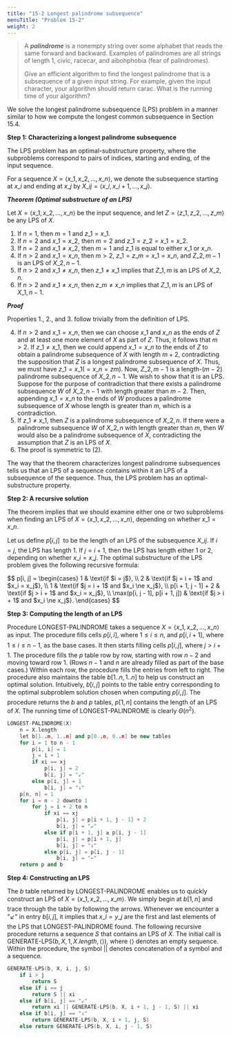 ```yaml
---
title: "15-2 Longest palindrome subsequence"
menuTitle: "Problem 15-2"
weight: 2
---
```


> A __*palindrome*__ is a nonempty string over some alphabet that reads the same forward and backward. Examples of palindromes are all strings of length $1$, $\text{civic}$, $\text{racecar}$, and $\text{aibohphobia}$ (fear of palindromes). 
>
> Give an efficient algorithm to find the longest palindrome that is a subsequence of a given input string. For example, given the input $\text{character}$, your algorithm should return $\text{carac}$. What is the running time of your algorithm?

We solve the longest palindrome subsequence ($\text{LPS}$) problem in a manner similar to how we compute the longest common subsequence in Section 15.4.

**Step 1: Characterizing a longest palindrome subsequence**

The $\text{LPS}$ problem has an optimal-substructure property, where the subproblems correspond to pairs of indices, starting and ending, of the input sequence.

For a sequence $X = \langle x\_1, x\_2, \ldots, x\_n\rangle$, we denote the subsequence starting at $x\_i$ and ending at $x\_j$ by $X\_{ij} = \langle x\_i, x\_{i + 1}, \ldots, x\_j \rangle$.

__*Theorem (Optimal substructure of an LPS)*__

Let $X = \langle x\_1, x\_2, \ldots, x\_n \rangle$ be the input sequence, and let $Z = \langle z\_1, z\_2, \ldots, z\_m \rangle$ be any $\text{LPS}$ of $X$.

1. If $n = 1$, then $m = 1$ and $z\_1 = x\_1$.
2. If $n = 2$ and $x\_1 = x\_2$, then $m = 2$ and $z\_1 = z\_2 = x\_1 = x\_2$.
3. If $n = 2$ and $x\_1 \ne x\_2$, then $m = 1$ and $z\_1$ is equal to either $x\_1$ or $x\_n$.
4. If $n > 2$ and $x\_1 = x\_n$, then $m > 2$, $z\_1 = z\_m = x\_1 = x\_n$, and $Z\_{2, m - 1}$ is an $\text{LPS}$ of $X\_{2, n - 1}$.
5. If $n > 2$ and $x\_1\ne x\_n$, then $z\_1 \ne x\_1$ implies that $Z\_{1, m}$ is an $\text{LPS}$ of $X\_{2, n}$.
6. If $n > 2$ and $x\_1\ne x\_n$, then $z\_m \ne x\_n$ implies that $Z\_{1, m}$ is an $\text{LPS}$ of $X\_{1, n - 1}$.

__*Proof*__ 

Properties 1., 2., and 3. follow trivially from the definition of $\text{LPS}$.

4. If $n > 2$ and $x\_1 = x\_n$, then we can choose $x\_1$ and $x\_n$ as the ends of $Z$ and at least one more element of $X$ as part of $Z$. Thus, it follows that $m > 2$. If $z\_1 \ne x\_1$, then we could append $x\_1 = x\_n$ to the ends of $Z$ to obtain a palindrome subsequence of $X$ with length $m + 2$, contradicting the supposition that $Z$ is a longest palindrome subsequence of $X$. Thus, we must have $z\_1 = x\_1 (= x\_n = zm)$. Now, $Z\_{2, m - 1}$ is a length-$(m - 2)$ palindrome subsequence of $X\_{2, n - 1}$. We wish to show that it is an $\text{LPS}$. Suppose for the purpose of contradiction that there exists a palindrome subsequence $W$ of $X\_{2, n - 1}$ with length greater than $m - 2$. Then, appending $x\_1 = x\_n$ to the ends of $W$ produces a palindrome subsequence of $X$ whose length is greater than $m$, which is a contradiction.
5. If $z\_1 \ne x\_1$, then $Z$ is a palindrome subsequence of $X\_{2, n}$. If there were a palindrome subsequence $W$ of $X\_{2, n}$ with length greater than $m$, then $W$ would also be a palindrome subsequence of $X$, contradicting the assumption that $Z$ is an $\text{LPS}$ of $X$.
6. The proof is symmetric to (2).

The way that the theorem characterizes longest palindrome subsequences tells us that an $\text{LPS}$ of a sequence contains within it an $\text{LPS}$ of a subsequence of the sequence. Thus, the $\text{LPS}$ problem has an optimal-substructure property.

**Step 2: A recursive solution**

The theorem implies that we should examine either one or two subproblems when finding an $\text{LPS}$ of $X = \langle x\_1, x\_2, \ldots, x\_n \rangle$, depending on whether $x\_1 = x\_n$.

Let us define $p[i, j]$  to be the length of an $\text{LPS}$ of the subsequence $X\_{ij}$. If $i = j$, the $\text{LPS}$ has length $1$. If $j = i + 1$, then the $\text{LPS}$ has length either $1$ or $2$, depending on whether $x\_i = x\_j$. The optimal substructure of the $\text{LPS}$ problem gives the following recursive formula:

<div>
$$
p[i, j] =
\begin{cases}
1                   & \text{if $i = j$}, \\
2                   & \text{if $j = i + 1$ and $x_i = x_j$}, \\
1                   & \text{if $j = i + 1$ and $x_i \ne x_j$}, \\
p[i + 1, j - 1] + 2 & \text{if $j > i + 1$ and $x_i = x_j$}, \\
\max(p[i, j - 1], p[i + 1, j]) & \text{if $j > i + 1$ and $x_i \ne x_j$}.
\end{cases}
$$
</div>

**Step 3: Computing the length of an LPS**

Procedure $\text{LONGEST-PALINDROME}$ takes a sequence $X = \langle x\_1, x\_2, \ldots, x\_n \rangle$ as input. The procedure fills cells $p[i, i]$, where $1 \le i \le n$, and $p[i, i + 1]$, where $1 \le i \le n - 1$, as the base cases. It then starts filling cells $p[i, j]$, where $j > i + 1$. The procedure fills the $p$ table row by row, starting with row $n - 2$ and moving toward row $1$. (Rows $n - 1$ and $n$ are already filled as part of the base cases.) Within each row, the procedure fills the entries from left to right. The procedure also maintains the table $b[1..n, 1..n]$ to help us construct an optimal solution. Intuitively, $b[i, j]$ points to the table entry corresponding to the optimal subproblem solution chosen when computing $p[i, j]$. The procedure returns the $b$ and $p$ tables, $p[1, n]$ contains the length of an $\text{LPS}$ of $X$. The running time of $\text{LONGEST-PALINDROME}$ is clearly $\Theta(n^2)$.

```cpp
LONGEST-PALINDROME(X)
    n = X.length
    let b[1..n, 1..n] and p[0..n, 0..n] be new tables
    for i = 1 to n - 1
        p[i, i] = 1
        j = i + 1
        if xi == xj
            p[i, j] = 2
            b[i, j] = "↙"
        else p[i, j] = 1
            b[i, j] = "↓"
    p[n, n] = 1
    for i = n - 2 downto 1
        for j = i + 2 to n
            if xi == xj
                p[i, j] = p[i + 1, j - 1] + 2
                b[i, j] = "↙"
            else if p[i + 1, j] ≥ p[i, j - 1]
                p[i, j] = p[i + 1, j]
                b[i, j] = "↓"
            else p[i, j] = p[i, j - 1]
                b[i, j] = "←"
    return p and b
```

**Step 4: Constructing an LPS**

The $b$ table returned by $\text{LONGEST-PALINDROME}$ enables us to quickly construct an $\text{LPS}$ of $X = \langle x\_1, x\_2, \ldots, x\_m\rangle$. We simply begin at $b[1, n]$ and trace through the table by following the arrows. Whenever we encounter a "$\swarrow$" in entry $b[i, j]$, it implies that $x\_i = y\_j$ are the first and last elements of the $\text{LPS}$ that $\text{LONGEST-PALINDROME}$ found. The following recursive procedure returns a sequence $S$ that contains an $\text{LPS}$ of $X$. The initial call is $\text{GENERATE-LPS}(b, X, 1, X.length, \langle \rangle)$, where $\langle\rangle$ denotes an empty sequence. Within the procedure, the symbol $||$ denotes concatenation of a symbol and a sequence.

```cpp
GENERATE-LPS(b, X, i, j, S)
    if i > j
        return S
    else if i == j
        return S || xi
    else if b[i, j] == "↙"
        return xi || GENERATE-LPS(b, X, i + 1, j - 1, S) || xi
    else if b[i, j] == "↓"
        return GENERATE-LPS(b, X, i + 1, j, S)
    else return GENERATE-LPS(b, X, i, j - 1, S)
```
